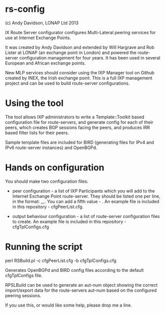 rs-config
=========

(c) Andy Davidson, LONAP Ltd 2013

IX Route Server configurator configures Multi-Lateral peering services for use at Internet Exchange Points.

It was created by Andy Davidson and extended by Will Hargrave and Rob Lister at LONAP (an exchange point in London) and powered the route-server configuration management for four years.  It has been used in several European and African exchange points.

New MLP services should consider using the IXP Manager tool on Github created by INEX, the Irish exchange point.  This is a full IXP management project and can be used to build route-server configurations.


Using the tool
==============

The tool allows IXP administrators to write a Template::Toolkit based configuration file for route-servers, and generate config for each of their peers, which creates BGP sessions facing the peers, and produces IRR based filter lists for their peers.

Sample template files are included for BIRD (generating files for IPv4 and IPv6 route-server instances) and OpenBGPd.


Hands on configuration
======================

You should make two configuration files:

 - peer configuration - a list of IXP Participants which you will add to the Internet Exchange Point route-server.  They should be listed one per line, in the format:   <ip address>,<as-number>,<as-set>,<Peer Name>.   You can add a fifth value - <max-prefix>.  An example file is included in this repository - cfgPeerList.cfg.

 - output behaviour configuration - a list of route-server configuration files to create.  An example file is included in this repository - cfgTplConfigs.cfg


Running the script
==================

perl RSBuild.pl -c cfgPeerList.cfg -b cfgTplConfigs.cfg

Generates OpenBGPd and BIRD config files according to the default cfgTplConfigs file.

RPSLBuild can be used to generate an aut-num object showing the correct import/export data for the route-servers aut-num based on the configured peering sessions.

If you use this, or would like some help, please drop me a line.